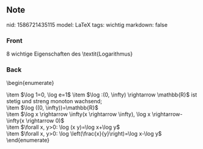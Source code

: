 ## Note
nid: 1586721435115
model: LaTeX
tags: wichtig
markdown: false

### Front
8 wichtige Eigenschaften des \textit{Logarithmus}

### Back
\begin{enumerate}
<div>
  \item $\log 1=0, \log e=1$ \item $\log :(0, \infty) \rightarrow
  \mathbb{R}$ ist stetig und streng monoton wachsend;
</div>
<div>
  \item $\log ((0, \infty))=\mathbb{R}$
</div>
<div>
  \item $\log x \rightarrow \infty(x \rightarrow \infty), \log x
  \rightarrow-\infty(x \rightarrow 0)$
</div>
<div>
  \item $\forall x, y>0: \log (x y)=\log x+\log y$
</div>
<div>
  \item $\forall x, y>0: \log \left(\frac{x}{y}\right)=\log
  x-\log y$
</div>
<div>
  \end{enumerate}
</div>

